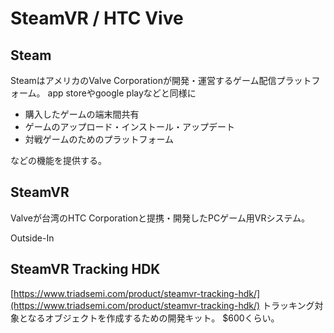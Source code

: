 # SteamVR / HTC Vive

## Steam

SteamはアメリカのValve Corporationが開発・運営するゲーム配信プラットフォーム。
app storeやgoogle playなどと同様に

* 購入したゲームの端末間共有
* ゲームのアップロード・インストール・アップデート
* 対戦ゲームのためのプラットフォーム

などの機能を提供する。

## SteamVR

Valveが台湾のHTC Corporationと提携・開発したPCゲーム用VRシステム。

Outside-In

## SteamVR Tracking HDK

[https://www.triadsemi.com/product/steamvr-tracking-hdk/](https://www.triadsemi.com/product/steamvr-tracking-hdk/)
トラッキング対象となるオブジェクトを作成するための開発キット。
$600くらい。
